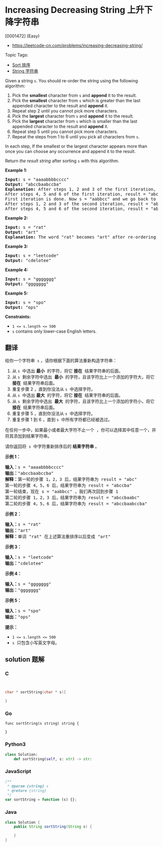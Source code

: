 # Increasing Decreasing String 上升下降字符串

[0001472] (Easy)

- https://leetcode-cn.com/problems/increasing-decreasing-string/

Topic Tags:

- [Sort 排序](https://leetcode-cn.com/tag/sort/)
- [String 字符串](https://leetcode-cn.com/tag/string/)

Given a string `s`. You should re-order the string using the following algorithm:

1.  Pick the **smallest** character from `s` and **append** it to the result.
2.  Pick the **smallest** character from `s` which is greater than the last appended character to the result and **append** it.
3.  Repeat step 2 until you cannot pick more characters.
4.  Pick the **largest** character from `s` and **append** it to the result.
5.  Pick the **largest** character from `s` which is smaller than the last appended character to the result and **append** it.
6.  Repeat step 5 until you cannot pick more characters.
7.  Repeat the steps from 1 to 6 until you pick all characters from `s`.

In each step, If the smallest or the largest character appears more than once you can choose any occurrence and append it to the result.

Return _the result string_ after sorting `s` with this algorithm.

**Example 1:**

<pre><strong>Input:</strong> s = "aaaabbbbcccc"
<strong>Output:</strong> "abccbaabccba"
<strong>Explanation:</strong> After steps 1, 2 and 3 of the first iteration, result = "abc"
After steps 4, 5 and 6 of the first iteration, result = "abccba"
First iteration is done. Now s = "aabbcc" and we go back to step 1
After steps 1, 2 and 3 of the second iteration, result = "abccbaabc"
After steps 4, 5 and 6 of the second iteration, result = "abccbaabccba"
</pre>

**Example 2:**

<pre><strong>Input:</strong> s = "rat"
<strong>Output:</strong> "art"
<strong>Explanation:</strong> The word "rat" becomes "art" after re-ordering it with the mentioned algorithm.
</pre>

**Example 3:**

<pre><strong>Input:</strong> s = "leetcode"
<strong>Output:</strong> "cdelotee"
</pre>

**Example 4:**

<pre><strong>Input:</strong> s = "ggggggg"
<strong>Output:</strong> "ggggggg"
</pre>

**Example 5:**

<pre><strong>Input:</strong> s = "spo"
<strong>Output:</strong> "ops"
</pre>

**Constraints:**

- `1 <= s.length <= 500`
- `s` contains only lower-case English letters.

## 翻译

给你一个字符串  `s` ，请你根据下面的算法重新构造字符串：

1.  从 `s`  中选出 **最小**  的字符，将它 **接在**  结果字符串的后面。
2.  从 `s`  剩余字符中选出  **最小**  的字符，且该字符比上一个添加的字符大，将它 **接在**  结果字符串后面。
3.  重复步骤 2 ，直到你没法从 `s`  中选择字符。
4.  从 `s`  中选出 **最大**  的字符，将它 **接在**  结果字符串的后面。
5.  从 `s`  剩余字符中选出  **最大**  的字符，且该字符比上一个添加的字符小，将它 **接在**  结果字符串后面。
6.  重复步骤 5 ，直到你没法从 `s`  中选择字符。
7.  重复步骤 1 到 6 ，直到 `s`  中所有字符都已经被选过。

在任何一步中，如果最小或者最大字符不止一个  ，你可以选择其中任意一个，并将其添加到结果字符串。

请你返回将  `s`  中字符重新排序后的 **结果字符串** 。

**示例 1：**

<pre><strong>输入：</strong>s = "aaaabbbbcccc"
<strong>输出：</strong>"abccbaabccba"
<strong>解释：</strong>第一轮的步骤 1，2，3 后，结果字符串为 result = "abc"
第一轮的步骤 4，5，6 后，结果字符串为 result = "abccba"
第一轮结束，现在 s = "aabbcc" ，我们再次回到步骤 1
第二轮的步骤 1，2，3 后，结果字符串为 result = "abccbaabc"
第二轮的步骤 4，5，6 后，结果字符串为 result = "abccbaabccba"
</pre>

**示例 2：**

<pre><strong>输入：</strong>s = "rat"
<strong>输出：</strong>"art"
<strong>解释：</strong>单词 "rat" 在上述算法重排序以后变成 "art"
</pre>

**示例 3：**

<pre><strong>输入：</strong>s = "leetcode"
<strong>输出：</strong>"cdelotee"
</pre>

**示例 4：**

<pre><strong>输入：</strong>s = "ggggggg"
<strong>输出：</strong>"ggggggg"
</pre>

**示例 5：**

<pre><strong>输入：</strong>s = "spo"
<strong>输出：</strong>"ops"
</pre>

**提示：**

- `1 <= s.length <= 500`
- `s`  只包含小写英文字母。

## solution 题解

### C

```c


char * sortString(char * s){

}


```

### Go

```golang
func sortString(s string) string {

}
```

### Python3

```python
class Solution:
    def sortString(self, s: str) -> str:

```

### JavaScript

```javascript
/**
 * @param {string} s
 * @return {string}
 */
var sortString = function (s) {};
```

### Java

```java
class Solution {
    public String sortString(String s) {

    }
}
```
